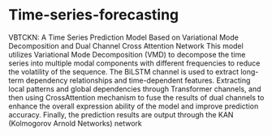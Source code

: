 # Time-series-forecasting
VBTCKN: A Time Series Prediction Model Based on Variational Mode Decomposition and Dual Channel Cross Attention Network
This model utilizes Variational Mode Decomposition (VMD) to decompose the time series into multiple modal components with different frequencies to reduce the volatility of the sequence. The BiLSTM channel is used to extract long-term dependency relationships and time-dependent features. Extracting local patterns and global dependencies through Transformer channels, and then using CrossAttention mechanism to fuse the results of dual channels to enhance the overall expression ability of the model and improve prediction accuracy. Finally, the prediction results are output through the KAN (Kolmogorov Arnold Networks) network
